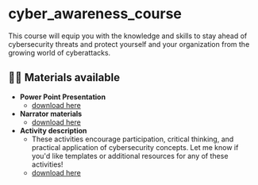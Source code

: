 # cyber_awareness_course
This course will equip you with the knowledge and skills to stay ahead of cybersecurity threats and protect yourself and your organization from the growing world of cyberattacks. 

<h2>👨‍💻 Materials available</h2>

- <b>Power Point Presentation</b>
  - [download here](https://github.com/tzvetanov1/cyber_awareness_course/blob/main/1_Cybersecurity-Awareness-Course.pptx)
- <b>Narrator materials</b>
  - [download here](https://github.com/tzvetanov1/cyber_awareness_course/blob/main/CyberSecurity%20Awareness%20Narrator%20Notes.docx)
- <b>Activity description</b>
  - These activities encourage participation, critical thinking, and practical application of cybersecurity concepts. Let me know if you'd like templates or additional resources for any of these activities!
  - [download here](https://github.com/tzvetanov1/cyber_awareness_course/blob/main/Activities.docx)
